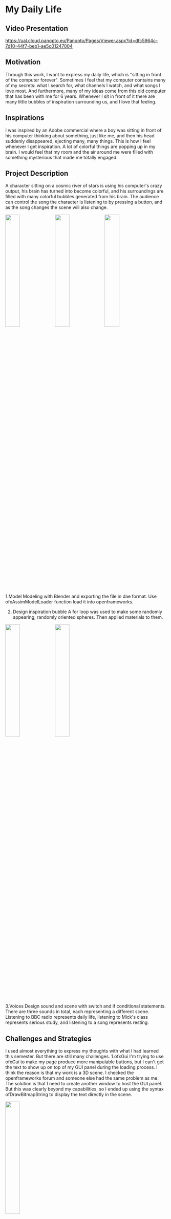# My Daily Life

## Video Presentation
https://ual.cloud.panopto.eu/Panopto/Pages/Viewer.aspx?id=dfc5964c-7d10-44f7-beb1-ae5c01247004

## Motivation
Through this work, I want to express my daily life, which is "sitting in front of the computer forever". Sometimes I feel that my computer contains many of my secrets: what I search for, what channels I watch, and what songs I love most. And furthermore, many of my ideas come from this old computer that has been with me for 6 years. Whenever I sit in front of it there are many little bubbles of inspiration surrounding us, and I love that feeling.

## Inspirations
I was inspired by an Adobe commercial where a boy was sitting in front of his computer thinking about something, just like me, and then his head suddenly disappeared, ejecting many, many things. This is how I feel whenever I get inspiration. A lot of colorful things are popping up in my brain. I would feel that my room and the air around me were filled with something mysterious that made me totally engaged.

## Project Description
A character sitting on a cosmic river of stars is using his computer's crazy output, his brain has turned into become colorful, and his surroundings are filled with many colorful bubbles generated from his brain. The audience can control the song the character is listening to by pressing a button, and as the song changes the scene will also change.
  
<img src=https://user-images.githubusercontent.com/81423727/159054142-8fb26578-fd4a-41b9-a871-04998f9d8ba2.png width=30%/>
<img src=https://user-images.githubusercontent.com/81423727/159054179-9071ca5b-db9e-45e5-8660-59e2e2b6b9f6.png width=30%/>
<img src=https://user-images.githubusercontent.com/81423727/159054197-aa564166-4d4d-4d04-87a9-84c9d2787ea2.png width=30%/>

1.Model
Modeling with Blender and exporting the file in dae format. Use ofxAssimModelLoader function load it into openframeworks.

2. Design inspiration bubble
A for loop was used to make some randomly appearing, randomly oriented spheres. Then applied materials to them.

<img src=https://user-images.githubusercontent.com/81423727/159054249-cf860ded-c9a7-45f0-9041-8bb687398f7f.png width=30%/>
<img src=https://user-images.githubusercontent.com/81423727/159054288-88cac892-efcd-4e68-bc5f-dc85440975ac.png width=30%/>

3.Voices
Design sound and scene with switch and if conditional statements. There are three sounds in total, each representing a different scene. Listening to BBC radio represents daily life, listening to Mick's class represents serious study, and listening to a song represents resting.


## Challenges and Strategies
I used almost everything to express my thoughts with what I had learned this semester. But there are still many challenges.
1.ofxGui
I'm trying to use ofxGui to make my page produce more manipulable buttons, but I can't get the text to show up on top of my GUI panel during the loading process. I think the reason is that my work is a 3D scene. I checked the openframeworks forum and someone else had the same problem as me. The solution is that I need to create another window to host the GUI panel. But this was clearly beyond my capabilities, so I ended up using the syntax ofDrawBitmapString to display the text directly in the scene.

<img src=https://user-images.githubusercontent.com/81423727/159054344-555b41ff-f44b-4eb4-8e4d-5f0ba9fb114f.png width=30%/>


2. Import the 3D model.
At first I planned to use the ply ASCII format and render model directly in openframeworks using the mesh function, but no matter what format I imported it in, the model would not display. However, the models in other formats cannot achieve the character movements I have designed.
Finally, I chose ofxAssimModel to load the model indirectly, except that I built my model directly into the action I wanted, rather than controlling it through the Armature.
 
<img src=https://user-images.githubusercontent.com/81423727/159054377-75221330-7d08-4e2b-bcdb-2b788ec2e5ad.png width=30%/>


